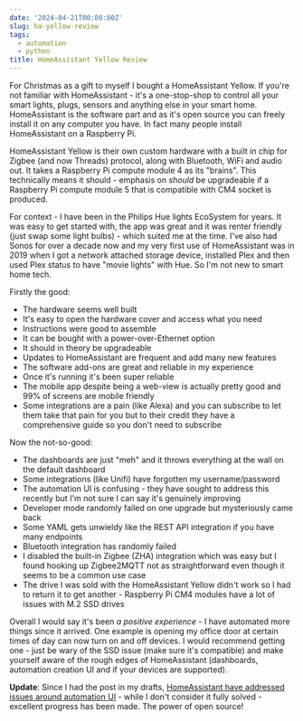 ```yaml
---
date: '2024-04-21T00:00:00Z'
slug: ha-yellow-review
tags:
  - automation
  - python
title: HomeAssistant Yellow Review
---
```


For Christmas as a gift to myself I bought a HomeAssistant Yellow. If you're not
familiar with HomeAssistant - it's a one-stop-shop to control all your smart
lights, plugs, sensors and anything else in your smart home. HomeAssistant is
the software part and as it's open source you can freely install it on any
computer you have. In fact many people install HomeAssistant on a Raspberry Pi.

HomeAssistant Yellow is their own custom hardware with a built in chip for
Zigbee (and now Threads) protocol, along with Bluetooth, WiFi and audio out. It
takes a Raspberry Pi compute module 4 as its "brains". This technically means it
should - emphasis on _should_ be upgradeable if a Raspberry Pi compute module 5
that is compatible with CM4 socket is produced.

For context - I have been in the Philips Hue lights EcoSystem for years. It was
easy to get started with, the app was great and it was renter friendly (just
swap some light bulbs) - which suited me at the time. I've also had Sonos for
over a decade now and my very first use of HomeAssistant was in 2019 when I got
a network attached storage device, installed Plex and then used Plex status to
have "movie lights" with Hue. So I'm not new to smart home tech.

Firstly the good:

- The hardware seems well built
- It's easy to open the hardware cover and access what you need
- Instructions were good to assemble
- It can be bought with a power-over-Ethernet option
- It should in theory be upgradeable
- Updates to HomeAssistant are frequent and add many new features
- The software add-ons are great and reliable in my experience
- Once it's running it's been super reliable
- The mobile app despite being a web-view is actually pretty good and 99% of
  screens are mobile friendly
- Some integrations are a pain (like Alexa) and you can subscribe to let them
  take that pain for you but to their credit they have a comprehensive guide so
  you don't need to subscribe

Now the not-so-good:

- The dashboards are just "meh" and it throws everything at the wall on the
  default dashboard
- Some integrations (like Unifi) have forgotten my username/password
- The automation UI is confusing - they have sought to address this recently but
  I'm not sure I can say it's genuinely improving
- Developer mode randomly failed on one upgrade but mysteriously came back
- Some YAML gets unwieldy like the REST API integration if you have many
  endpoints
- Bluetooth integration has randomly failed
- I disabled the built-in Zigbee (ZHA) integration which was easy but I found
  hooking up Zigbee2MQTT not as straightforward even though it seems to be a
  common use case
- The drive I was sold with the HomeAssistant Yellow didn't work so I had to
  return it to get another - Raspberry Pi CM4 modules have a lot of issues with
  M.2 SSD drives

Overall I would say it's been _a positive experience_ - I have automated more
things since it arrived. One example is opening my office door at certain times
of day can now turn on and off devices. I would recommend getting one - just be
wary of the SSD issue (make sure it's compatible) and make yourself aware of the
rough edges of HomeAssistant (dashboards, automation creation UI and if your
devices are supported).

**Update**: Since I had the post in my drafts,
[HomeAssistant have addressed issues around automation UI](https://www.home-assistant.io/blog/2024/04/03/release-20244/) -
while I don't consider it fully solved - excellent progress has been made. The
power of open source!
